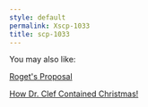```yaml
---
style: default
permalink: Xscp-1033
title: scp-1033
---
```

You may also like:

[Roget's Proposal](http://scp-wiki.net/roget-s-proposal)

[How Dr. Clef Contained Christmas!](http://scp-wiki.net/how-dr-clef-contained-christmas)
